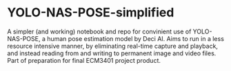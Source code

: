 # YOLO-NAS-POSE-simplified

A simpler (and working) notebook and repo for convinient use of YOLO-NAS-POSE, a human pose estimation model by Deci AI. Aims to run in a less resource intensive manner, by eliminating real-time capture and playback, and instead reading from and writing to permanent image and video files. Part of preparation for final ECM3401 project product.
